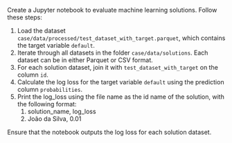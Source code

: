 Create a Jupyter notebook to evaluate machine learning solutions. Follow these steps:

1. Load the dataset `case/data/processed/test_dataset_with_target.parquet`, which contains the target variable `default`.
2. Iterate through all datasets in the folder `case/data/solutions`. Each dataset can be in either Parquet or CSV format.
3. For each solution dataset, join it with `test_dataset_with_target` on the column `id`.
4. Calculate the log loss for the target variable `default` using the prediction column `probabilities`.
5. Print the log_loss using the file name as the id name of the solution, with the following format:
   1. solution_name, log_loss
   2. João da Silva, 0.01

Ensure that the notebook outputs the log loss for each solution dataset.